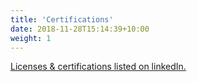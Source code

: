 ```yaml
---
title: 'Certifications'
date: 2018-11-28T15:14:39+10:00
weight: 1
---
```


[Licenses & certifications listed on linkedIn.](https://www.linkedin.com/in/mat%C4%9Bj-smy%C4%8Dka-7769b6214/details/certifications/)
